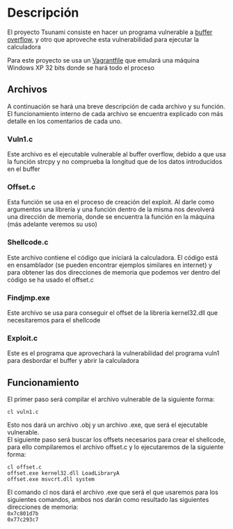 <h1>Descripción</h1>
<p>El proyecto Tsunami consiste en hacer un programa vulnerable a <a href="https://es.wikipedia.org/wiki/Desbordamiento_de_b%C3%BAfer">buffer overflow</a>, y otro que aproveche esta vulnerabilidad para ejecutar la calculadora</p>
<p>Para este proyecto se usa un <a href="https://javiermartinalonso.github.io/devops/devops/vagrant/2018/02/09/vagrant-vagrantfile.html">Vagrantfile</a> que emulará una máquina Windows XP 32 bits donde se hará todo el proceso</p>
<h2>Archivos</h2>
<p>A continuación se hará una breve descripción de cada archivo y su función. El funcionamiento interno de cada archivo se encuentra explicado con más detalle en los comentarios de cada uno.</p>
<h3>Vuln1.c</h3>
<p>Este archivo es el ejecutable vulnerable al buffer overflow, debido a que usa la función strcpy y no comprueba la longitud que de los datos introducidos en el buffer</p>
<h3>Offset.c</h3>
<p>Esta función se usa en el proceso de creación del exploit. Al darle como argumentos una librería y una función dentro de la misma nos devolverá una dirección de memoria, donde se encuentra la función en la máquina (más adelante veremos su uso)</p>
<h3>Shellcode.c</h3>
<p>Este archivo contiene el código que iniciará la calculadora. El código está en ensamblador (se pueden encontrar ejemplos similares en internet) y para obtener las dos direcciones de memoria que podemos ver dentro del código se ha usado el offset.c</p>
<h3>Findjmp.exe</h3>
<p>Este archivo se usa para conseguir el offset de la librería kernel32.dll que necesitaremos para el shellcode</p>
<h3>Exploit.c</h3>
<p>Este es el programa que aprovechará la vulnerabilidad del programa vuln1 para desbordar el buffer y abrir la calculadora</p>

<h2>Funcionamiento</h2>
<p>El primer paso será compilar el archivo vulnerable de la siguiente forma:</p>

```
cl vuln1.c
```

Esto nos dará un archivo .obj y un archivo .exe, que será el ejecutable vulnerable.<br>
El siguiente paso será buscar los offsets necesarios para crear el shellcode, para ello compilaremos el archivo offset.c y lo ejecutaremos de la siguiente forma:

```
cl offset.c
offset.exe kernel32.dll LoadLibraryA 
offset.exe msvcrt.dll system
```

El comando cl nos dará el archivo .exe que será el que usaremos para los siguientes comandos, ambos nos darán como resultado las siguientes direcciones de memoria:<br>
`0x7c801d7b`<br>
`0x77c293c7`<br>
